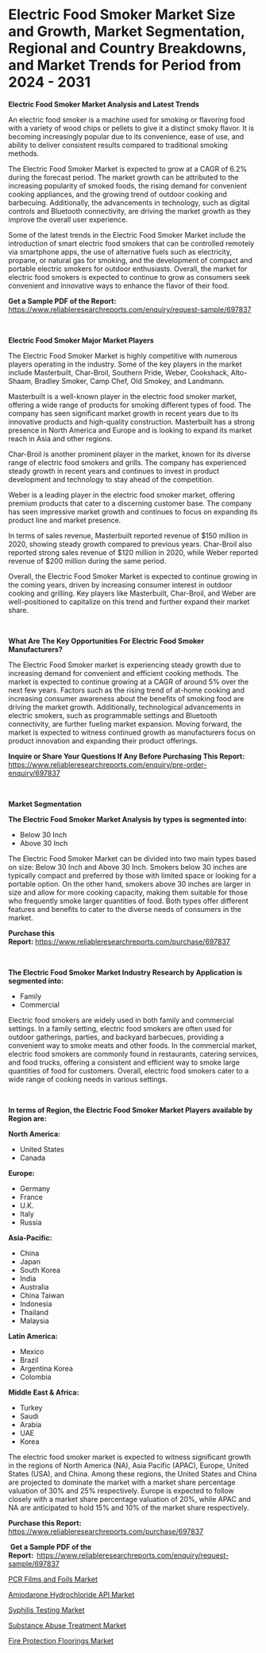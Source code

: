<p><h1>Electric Food Smoker Market Size and Growth, Market Segmentation, Regional and Country Breakdowns, and Market Trends for Period from 2024 -  2031</h1></p><p><strong>Electric Food Smoker Market Analysis and Latest Trends</strong></p>
<p><p>An electric food smoker is a machine used for smoking or flavoring food with a variety of wood chips or pellets to give it a distinct smoky flavor. It is becoming increasingly popular due to its convenience, ease of use, and ability to deliver consistent results compared to traditional smoking methods.</p><p>The Electric Food Smoker Market is expected to grow at a CAGR of 6.2% during the forecast period. The market growth can be attributed to the increasing popularity of smoked foods, the rising demand for convenient cooking appliances, and the growing trend of outdoor cooking and barbecuing. Additionally, the advancements in technology, such as digital controls and Bluetooth connectivity, are driving the market growth as they improve the overall user experience.</p><p>Some of the latest trends in the Electric Food Smoker Market include the introduction of smart electric food smokers that can be controlled remotely via smartphone apps, the use of alternative fuels such as electricity, propane, or natural gas for smoking, and the development of compact and portable electric smokers for outdoor enthusiasts. Overall, the market for electric food smokers is expected to continue to grow as consumers seek convenient and innovative ways to enhance the flavor of their food.</p></p>
<p><strong>Get a Sample PDF of the Report:&nbsp;</strong> <a href="https://www.reliableresearchreports.com/enquiry/request-sample/697837">https://www.reliableresearchreports.com/enquiry/request-sample/697837</a></p>
<p>&nbsp;</p>
<p><strong>Electric Food Smoker Major Market Players</strong></p>
<p><p>The Electric Food Smoker Market is highly competitive with numerous players operating in the industry. Some of the key players in the market include Masterbuilt, Char-Broil, Southern Pride, Weber, Cookshack, Alto-Shaam, Bradley Smoker, Camp Chef, Old Smokey, and Landmann.</p><p>Masterbuilt is a well-known player in the electric food smoker market, offering a wide range of products for smoking different types of food. The company has seen significant market growth in recent years due to its innovative products and high-quality construction. Masterbuilt has a strong presence in North America and Europe and is looking to expand its market reach in Asia and other regions.</p><p>Char-Broil is another prominent player in the market, known for its diverse range of electric food smokers and grills. The company has experienced steady growth in recent years and continues to invest in product development and technology to stay ahead of the competition.</p><p>Weber is a leading player in the electric food smoker market, offering premium products that cater to a discerning customer base. The company has seen impressive market growth and continues to focus on expanding its product line and market presence.</p><p>In terms of sales revenue, Masterbuilt reported revenue of $150 million in 2020, showing steady growth compared to previous years. Char-Broil also reported strong sales revenue of $120 million in 2020, while Weber reported revenue of $200 million during the same period.</p><p>Overall, the Electric Food Smoker Market is expected to continue growing in the coming years, driven by increasing consumer interest in outdoor cooking and grilling. Key players like Masterbuilt, Char-Broil, and Weber are well-positioned to capitalize on this trend and further expand their market share.</p></p>
<p>&nbsp;</p>
<p><strong>What Are The Key Opportunities For Electric Food Smoker Manufacturers?</strong></p>
<p><p>The Electric Food Smoker market is experiencing steady growth due to increasing demand for convenient and efficient cooking methods. The market is expected to continue growing at a CAGR of around 5% over the next few years. Factors such as the rising trend of at-home cooking and increasing consumer awareness about the benefits of smoking food are driving the market growth. Additionally, technological advancements in electric smokers, such as programmable settings and Bluetooth connectivity, are further fueling market expansion. Moving forward, the market is expected to witness continued growth as manufacturers focus on product innovation and expanding their product offerings.</p></p>
<p><strong>Inquire or Share Your Questions If Any Before Purchasing This Report:</strong> <a href="https://www.reliableresearchreports.com/enquiry/pre-order-enquiry/697837">https://www.reliableresearchreports.com/enquiry/pre-order-enquiry/697837</a></p>
<p>&nbsp;</p>
<p><strong>Market Segmentation</strong></p>
<p><strong>The Electric Food Smoker Market Analysis by types is segmented into:</strong></p>
<p><ul><li>Below 30 Inch</li><li>Above 30 Inch</li></ul></p>
<p><p>The Electric Food Smoker Market can be divided into two main types based on size: Below 30 Inch and Above 30 Inch. Smokers below 30 inches are typically compact and preferred by those with limited space or looking for a portable option. On the other hand, smokers above 30 inches are larger in size and allow for more cooking capacity, making them suitable for those who frequently smoke larger quantities of food. Both types offer different features and benefits to cater to the diverse needs of consumers in the market.</p></p>
<p><strong>Purchase this Report:&nbsp;</strong><a href="https://www.reliableresearchreports.com/purchase/697837">https://www.reliableresearchreports.com/purchase/697837</a></p>
<p>&nbsp;</p>
<p><strong>The Electric Food Smoker Market Industry Research by Application is segmented into:</strong></p>
<p><ul><li>Family</li><li>Commercial</li></ul></p>
<p><p>Electric food smokers are widely used in both family and commercial settings. In a family setting, electric food smokers are often used for outdoor gatherings, parties, and backyard barbecues, providing a convenient way to smoke meats and other foods. In the commercial market, electric food smokers are commonly found in restaurants, catering services, and food trucks, offering a consistent and efficient way to smoke large quantities of food for customers. Overall, electric food smokers cater to a wide range of cooking needs in various settings.</p></p>
<p>&nbsp;</p>
<p><strong>In terms of Region, the Electric Food Smoker Market Players available by Region are:</strong></p>
<p>
    <p> <strong> North America: </strong>
        <ul>
            <li>United States</li>
            <li>Canada</li>
        </ul>
        </p> 
    <p> <strong> Europe: </strong>
        <ul>
            <li>Germany</li>
            <li>France</li>
            <li>U.K.</li>
            <li>Italy</li>
            <li>Russia</li>
        </ul>
        </p> 
    <p> <strong> Asia-Pacific: </strong>
        <ul>
            <li>China</li>
            <li>Japan</li>
            <li>South Korea</li>
            <li>India</li>
            <li>Australia</li>
            <li>China Taiwan</li>
            <li>Indonesia</li>
            <li>Thailand</li>
            <li>Malaysia</li>
        </ul>
        </p> 
    <p> <strong> Latin America: </strong>
        <ul>
            <li>Mexico</li>
            <li>Brazil</li>
            <li>Argentina Korea</li>
            <li>Colombia</li>
        </ul>
        </p> 
    <p> <strong> Middle East & Africa: </strong>
        <ul>
            <li>Turkey</li>
            <li>Saudi</li>
            <li>Arabia</li>
            <li>UAE</li>
            <li>Korea</li>
        </ul>
    </p>
    </p>
<p><p>The electric food smoker market is expected to witness significant growth in the regions of North America (NA), Asia Pacific (APAC), Europe, United States (USA), and China. Among these regions, the United States and China are projected to dominate the market with a market share percentage valuation of 30% and 25% respectively. Europe is expected to follow closely with a market share percentage valuation of 20%, while APAC and NA are anticipated to hold 15% and 10% of the market share respectively.</p></p>
<p><strong>Purchase this Report: </strong><a href="https://www.reliableresearchreports.com/purchase/697837">https://www.reliableresearchreports.com/purchase/697837</a></p>
<p>&nbsp;<strong>Get a Sample PDF of the Report:&nbsp;&nbsp;</strong><a href="https://www.reliableresearchreports.com/enquiry/request-sample/697837">https://www.reliableresearchreports.com/enquiry/request-sample/697837</a></p>
<p><strong></strong></p>
<p><p><a href="https://issuu.com/reportprime-2/docs/pcr-films-and-foils-market-size-2030.pptx">PCR Films and Foils Market</a></p><p><a href="https://github.com/Chiragrp22/Market-Research-Report-List-3/blob/main/amiodarone-hydrochloride-api-market.md">Amiodarone Hydrochloride API Market</a></p><p><a href="https://medium.com/p/b464489c3680/edit">Syphilis Testing Market</a></p><p><a href="https://medium.com/p/9c5afe6371c6/edit">Substance Abuse Treatment Market</a></p><p><a href="https://github.com/lababdou/Market-Research-Report-List-2/blob/main/fire-protection-floorings-market.md">Fire Protection Floorings Market</a></p></p>